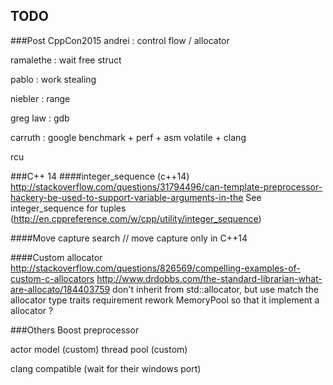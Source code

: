 ## TODO
###Post CppCon2015
andrei : control flow / allocator

ramalethe : wait free struct

pablo : work stealing

niebler : range

greg law : gdb

carruth : google benchmark + perf + asm volatile + clang

rcu


###C++ 14
####integer_sequence (c++14)
http://stackoverflow.com/questions/31794496/can-template-preprocessor-hackery-be-used-to-support-variable-arguments-in-the
See integer_sequence for tuples (http://en.cppreference.com/w/cpp/utility/integer_sequence)

####Move capture
search // move capture  only in C++14

####Custom allocator
http://stackoverflow.com/questions/826569/compelling-examples-of-custom-c-allocators
http://www.drdobbs.com/the-standard-librarian-what-are-allocato/184403759
don't inherit from std::allocator<T>, but use match the allocator type traits requirement
rework MemoryPool so that it implement a allocator ?


###Others
Boost preprocessor

actor model (custom)
thread pool (custom)

clang compatible (wait for their windows port)
